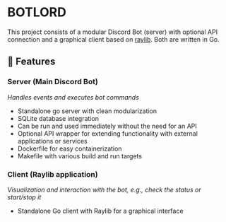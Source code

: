 # BOTLORD 

This project consists of a modular Discord Bot (server) with optional API connection and a graphical client based on [raylib](https://github.com/gen2brain/raylib-go). Both are written in Go.

## 🚀 Features

### Server (Main Discord Bot)
*Handles events and executes bot commands*
- Standalone go server with clean modularization
- SQLite database integration
- Can be run and used immediately without the need for an API
- Optional API wrapper for extending functionality with external applications or services
- Dockerfile for easy containerization
- Makefile with various build and run targets

### Client (Raylib application)
*Visualization and interaction with the bot, e.g., check the status or start/stop it*
- Standalone Go client with Raylib for a graphical interface
